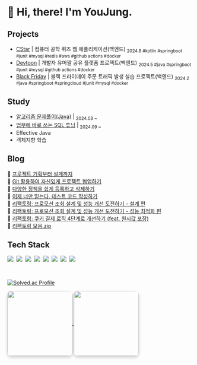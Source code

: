 <h1> 👋 Hi, there! I'm YouJung. </h1>

## Projects
- [CStar](https://github.com/FreakPeople/freak-CStar-backend) | 컴퓨터 공학 퀴즈 웹 애플리케이션(백엔드) <sub> 2024.8 #kotlin #springboot #junit #mysql #redis #aws #github actions #docker</sub>
- [Devtoon](https://github.com/FreakPeople/freak-devtoon-back) | 개발자 유머짤 공유 플랫폼 프로젝트(백엔드) <sub> 2024.5 #java #springboot #junit #mysql #github actions #docker</sub>
- [Black Friday](https://github.com/youjungHwang/black-friday) | 블랙 프라이데이 주문 트래픽 발생 실습 프로젝트(백엔드) <sub> 2024.2 #java #springboot #springcloud #junit #mysql #docker</sub>

## Study
- [알고리즘 문제풀이(Java)](https://github.com/youjungHwang/algorithm) | <sub>2024.03 ~ </sub>
- [업무에 바로 쓰는 SQL 튜닝](https://lealea.tistory.com/category/CS/Database) | <sub>2024.09 ~ </sub>
- Effective Java </sub>
- 객체지향 학습 </sub>

## Blog
📖 [프로젝트 기획부터 설계까지](https://lealea.tistory.com/327)  
📖 [Git 활용하여 자신있게 프로젝트 협업하기](https://lealea.tistory.com/328)  
📖 [다양한 정책을 쉽게 등록하고 삭제하기](https://lealea.tistory.com/332)  
📖 [이제 너만 믿는다, 테스트 코드 작성하기](https://lealea.tistory.com/333)  
📖 [리팩토링: 프로모션 조회 설계 및 성능 개선 도전하기 - 설계 편](https://lealea.tistory.com/337)  
📖 [리팩토링: 프로모션 조회 설계 및 성능 개선 도전하기 - 성능 최적화 편](https://lealea.tistory.com/338)  
📖 [리팩토링: 쿠키 결제 로직 4단계로 개선하기 (feat. 원시값 포장)](https://lealea.tistory.com/339)  
📖 [리팩토링 모음.zip](https://lealea.tistory.com/336)  

## Tech Stack
<p>
  <img src="https://img.shields.io/badge/Java-ED8B00?style=flat-square&logo=java&logoColor=white">&nbsp
  <img src="https://img.shields.io/badge/Kotlin-7F52FF?style=flat-square&logo=kotlin&logoColor=white">&nbsp
  <img src="https://img.shields.io/badge/SpringBoot-6DB33F?style=flat-square&logo=Spring Boot&logoColor=white">&nbsp
  <img src="https://img.shields.io/badge/MySQL-015f86?style=flat-square&logo=mysql&logoColor=white">&nbsp
  <img src="https://img.shields.io/badge/Redis-d3271a?style=flat-square&logo=redis&logoColor=white">&nbsp 
  <img src="https://img.shields.io/badge/Docker-2496ED?style=flat-square&logo=docker&logoColor=white">&nbsp
  <img src="https://img.shields.io/badge/GithubActions-1750b9?style=flat-square&logo=githubactions&logoColor=white">&nbsp
  <img src="https://img.shields.io/badge/Git-3a3a3a?style=flat-square&logo=git&logoColor=white">&nbsp
</p>

<br>

[![Solved.ac Profile](http://mazassumnida.wtf/api/v2/generate_badge?boj=lealea)](https://solved.ac/lealea/)


<a href="https://github.com/youjungHwang">
    <img align="center" style="height: 175px; border-radius: 10px; box-shadow: 0 4px 8px rgba(0, 0, 0, 0.2);" src="https://github-readme-stats.vercel.app/api?username=youjungHwang&show_icons=true&hide_border=true&title_color=cff0ff&icon_color=ffa726&text_color=daf7dc&bg_color=263238&count_private=true&include_all_commits=true"/>
</a>
<a href="https://github.com/youjungHwang">
    <img align="center" style="height: 175px; border-radius: 10px; box-shadow: 0 4px 8px rgba(0, 0, 0, 0.2);" src="https://github-readme-stats.vercel.app/api/top-langs/?username=youjungHwang&text_color=daf7dc&bg_color=263238&title_color=cff0ff&langs_count=15&hide=c%23,scss,objective-c,shaderlab,hlsl&layout=compact&hide_border=true" /></a>

